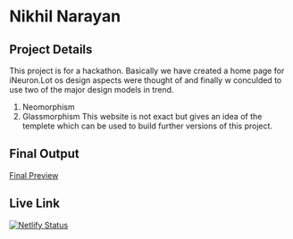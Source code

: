 # **Nikhil Narayan** #

## **Project Details** ##
This project is for a hackathon. Basically we have created a home page for iNeuron.Lot os design aspects were thought of and finally w conculded to use two of the major design models in trend.
1. Neomorphism
2. Glassmorphism
 This website is not exact but gives an idea of the templete which can be used to build further versions of this project.


 

## **Final Output** ##

[Final Preview]([https://master--ineuron-homepageneo.netlify.app/)

## **Live Link** ##
[![Netlify Status](https://api.netlify.com/api/v1/badges/45460b4a-7019-41ca-b37b-b6745c457f68/deploy-status)](https://master--ineuron-homepageneo.netlify.app/)